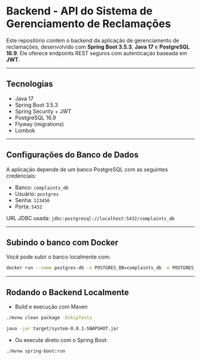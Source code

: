 # Backend - API do Sistema de Gerenciamento de Reclamações

Este repositório contém o backend da aplicação de gerenciamento de reclamações, desenvolvido com **Spring Boot 3.5.3**, **Java 17** e **PostgreSQL 16.9**. Ele oferece endpoints REST seguros com autenticação baseada em **JWT**.

---

## Tecnologias

- Java 17
- Spring Boot 3.5.3
- Spring Security + JWT
- PostgreSQL 16.9
- Flyway (migrations)
- Lombok

---

## Configurações do Banco de Dados

A aplicação depende de um banco PostgreSQL com as seguintes credenciais:

- Banco: `complaints_db`
- Usuário: `postgres`
- Senha: `123456`
- Porta: `5432`

URL JDBC usada: 
`jdbc:postgresql://localhost:5432/complaints_db`

---

## Subindo o banco com Docker

Você pode subir o banco localmente com:

```bash
docker run --name postgres-db -e POSTGRES_DB=complaints_db -e POSTGRES_USER=postgres -e POSTGRES_PASSWORD=123456 -p 5432:5432 -v pgdata:/var/lib/postgresql/data -d postgres:16 

```
---

## Rodando o Backend Localmente

- Build e execução com Maven
```bash
./mvnw clean package -DskipTests

java -jar target/system-0.0.1-SNAPSHOT.jar
```
- Ou execute direto com o Spring Boot:
```bash
./mvnw spring-boot:run
```


